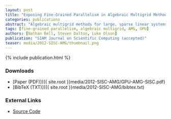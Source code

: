 ```yaml
---
layout: post
title: "Exposing Fine-Grained Parallelism in Algebraic Multigrid Methods"
categories: publications
abstract: "Algebraic multigrid methods for large, sparse linear systems are a necessity in many computational simulations, yet parallel algorithms for such solvers are generally decomposed into coarse-grained tasks suitable for distributed computers with traditional processing cores. However, accelerating multigrid on massively parallel throughput-oriented processors, such as the GPU, demandsalgorithms with abundant fine-grained parallelism. In this paper, we develop a parallel algebraic multigrid method which exposes substantial fine-grained parallelism in both the construction of the multigrid hierarchy as well as the cycling or solve stage. Our algorithms are expressed in terms of scalable parallel primitives that are efficiently implemented on the GPU. The resulting solver achieves an average speedup of 1.8× in the setup phase and 5.7× in the cycling phase when compared to a representative CPU implementation."
tags: [fine-grained parallelism, algebraic multigrid, AMG, GPU]
authors: [Nathan Bell, Steven Dalton, Luke Olson]
publication: "SIAM Journal on Scientific Computing (accepted)"
teaser: media/2012-SISC-AMG/thumbnail.png
---
```


{% include publication.html %}

### Downloads

 * [Paper (PDF)]({{ site.root }}media/2012-SISC-AMG/GPU-AMG-SISC.pdf)
 * [BibTeX (TXT)]({{ site.root }}media/2012-SISC-AMG/bibtex.txt)

### External Links

 * [Source Code](http://code.google.com/p/cusp-library/downloads/list)

